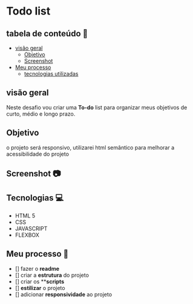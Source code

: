 # Todo list


## tabela de conteúdo 🔗

- [visão geral](#visão-geral)
    - [Objetivo](#objetivo)
    - [Screenshot](#screenshot)
- [Meu processo](#meu-processo)
    - [tecnologias utilizadas](#tecnologias)


## visão geral 

Neste desafio vou criar uma **To-do** list para organizar meus objetivos de curto, médio e longo prazo.

## Objetivo

o projeto será responsivo, utilizarei html semântico para melhorar a acessibilidade do projeto


## Screenshot 📷


## Tecnologias 💻

- HTML 5
- CSS
- JAVASCRIPT
- FLEXBOX


## Meu processo 📌

- [] fazer o **readme**
- [] criar a **estrutura** do projeto
- [] criar os ****scripts**
- [] **estilizar** o projeto
- [] adicionar **responsividade** ao projeto